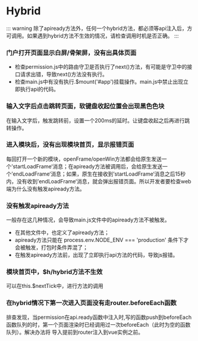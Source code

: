 # Hybrid

::: warning
除了apiready方法外，任何一个hybrid方法，都必须等api注入后，方可调用。如果遇到hybrid方法不生效的情况，请检查调用时机是否正确。
:::

### 门户打开页面显示白屏/骨架屏，没有出具体页面
- 检查permission.js中的路由守卫是否执行了next()方法，有可能是守卫中的接口请求出错，导致next()方法没有执行。
- 检查main.js中有没有执行.$mount('#app')挂载操作。main.js中禁止出现立即执行api的代码。

### 输入文字后点击跳转页面，软键盘收起位置会出现黑色色块
在输入文字后，触发跳转前，设置一个200ms的延时。让键盘收起之后再进行跳转操作。

### 进入模块后，没有出现模块首页，显示报错页面
每回打开一个新的模块，openFrame/openWin方法都会给原生发送一个’startLoadFrame‘消息；在apiready方法被调用后，会给原生发送一个’endLoadFrame‘消息；如果，原生在接收到’startLoadFrame‘消息之后15秒内，没有收到’endLoadFrame‘消息，就会弹出报错页面。所以开发者要检查web端为什么没有触发apiready方法。

### 没有触发apiready方法
一般存在这几种情况，会导致main.js文件中的apiready方法不被触发。
- 在其他文件中，也定义了apiready方法；
- apiready方法只能在 process.env.NODE_ENV === 'production' 条件下才会被触发，打包时条件弄混了；
- 在触发apiready方法前，出现了立即执行api方法的代码，导致js报错。

### 模块首页中，$h/hybrid方法不生效
可以在this.$nextTick中，进行方法的调用

### 在hybrid情况下第一次进入页面没有走router.beforeEach函数

排查发现，当permission在api.ready函数中注入时,写的函数push到beforeEach 函数队列的时，第一个页面渲染时已经调用过一次beforeEach（此时为空的函数队列）。解决办法将 导入提前到router注入到vue实例之前。